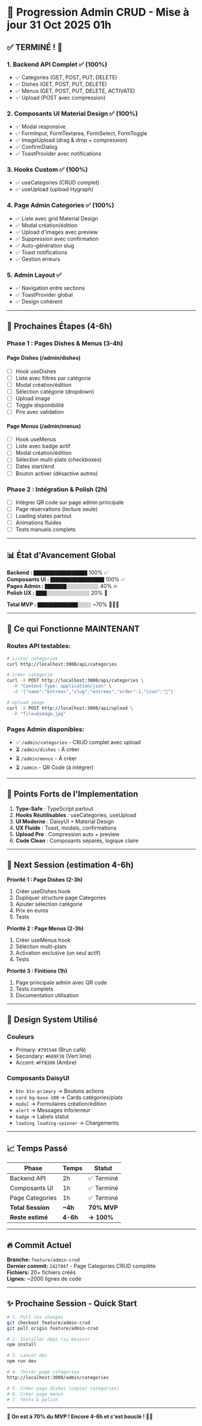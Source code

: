 # 🚀 Progression Admin CRUD - Mise à jour 31 Oct 2025 01h

## ✅ TERMINÉ ! 🎉

### 1. **Backend API Complet** ✅ (100%)
- ✅ Categories (GET, POST, PUT, DELETE)
- ✅ Dishes (GET, POST, PUT, DELETE)
- ✅ Menus (GET, POST, PUT, DELETE, ACTIVATE)
- ✅ Upload (POST avec compression)

### 2. **Composants UI Material Design** ✅ (100%)
- ✅ Modal responsive
- ✅ FormInput, FormTextarea, FormSelect, FormToggle
- ✅ ImageUpload (drag & drop + compression)
- ✅ ConfirmDialog
- ✅ ToastProvider avec notifications

### 3. **Hooks Custom** ✅ (100%)
- ✅ useCategories (CRUD complet)
- ✅ useUpload (upload Hygraph)

### 4. **Page Admin Categories** ✅ (100%)
- ✅ Liste avec grid Material Design
- ✅ Modal création/édition
- ✅ Upload d'images avec preview
- ✅ Suppression avec confirmation
- ✅ Auto-génération slug
- ✅ Toast notifications
- ✅ Gestion erreurs

### 5. **Admin Layout** ✅
- ✅ Navigation entre sections
- ✅ ToastProvider global
- ✅ Design cohérent

---

## 🔄 Prochaines Étapes (4-6h)

### Phase 1 : Pages Dishes & Menus (3-4h)

#### Page Dishes (/admin/dishes)
- [ ] Hook useDishes
- [ ] Liste avec filtres par catégorie
- [ ] Modal création/édition
- [ ] Sélection catégorie (dropdown)
- [ ] Upload image
- [ ] Toggle disponibilité
- [ ] Prix avec validation

#### Page Menus (/admin/menus)
- [ ] Hook useMenus
- [ ] Liste avec badge actif
- [ ] Modal création/édition
- [ ] Sélection multi-plats (checkboxes)
- [ ] Dates start/end
- [ ] Bouton activer (désactive autres)

### Phase 2 : Intégration & Polish (2h)
- [ ] Intégrer QR code sur page admin principale
- [ ] Page réservations (lecture seule)
- [ ] Loading states partout
- [ ] Animations fluides
- [ ] Tests manuels complets

---

## 📊 État d'Avancement Global

**Backend :** `████████████████████` 100% ✅  
**Composants UI :** `████████████████████` 100% ✅  
**Pages Admin :** `████████░░░░░░░░░░░░` 40% 🔥  
**Polish UX :** `████░░░░░░░░░░░░░░░░` 20% 🔄  

**Total MVP :** `███████████████░░░░░` ~70% 🚀🚀🚀

---

## 🎯 Ce qui Fonctionne MAINTENANT

### Routes API testables:
```bash
# Lister categories
curl http://localhost:3000/api/categories

# Créer catégorie
curl -X POST http://localhost:3000/api/categories \
  -H "Content-Type: application/json" \
  -d '{"name":"Entrées","slug":"entrees","order":1,"icon":"🥗"}'

# Upload image
curl -X POST http://localhost:3000/api/upload \
  -F "file=@image.jpg"
```

### Pages Admin disponibles:
- ✅ `/admin/categories` - CRUD complet avec upload
- ⏳ `/admin/dishes` - À créer
- ⏳ `/admin/menus` - À créer
- ⏳ `/admin` - QR Code (à intégrer)

---

## 💪 Points Forts de l'Implementation

1. **Type-Safe** : TypeScript partout
2. **Hooks Réutilisables** : useCategories, useUpload
3. **UI Moderne** : DaisyUI + Material Design
4. **UX Fluide** : Toast, modals, confirmations
5. **Upload Pro** : Compression auto + preview
6. **Code Clean** : Composants séparés, logique claire

---

## 🚀 Next Session (estimation 4-6h)

**Priorité 1 : Page Dishes (2-3h)**
1. Créer useDishes hook
2. Dupliquer structure page Categories
3. Ajouter sélection catégorie
4. Prix en euros
5. Tests

**Priorité 2 : Page Menus (2-3h)**
1. Créer useMenus hook
2. Sélection multi-plats
3. Activation exclusive (un seul actif)
4. Tests

**Priorité 3 : Finitions (1h)**
1. Page principale admin avec QR code
2. Tests complets
3. Documentation utilisation

---

## 🎨 Design System Utilisé

### Couleurs
- Primary: `#795548` (Brun café)
- Secondary: `#689F38` (Vert lime)
- Accent: `#FFB300` (Ambre)

### Composants DaisyUI
- `btn btn-primary` → Boutons actions
- `card bg-base-100` → Cards catégories/plats
- `modal` → Formulaires création/édition
- `alert` → Messages info/erreur
- `badge` → Labels statut
- `loading loading-spinner` → Chargements

---

## 📈 Temps Passé

| Phase | Temps | Statut |
|-------|-------|--------|
| Backend API | 2h | ✅ Terminé |
| Composants UI | 1h | ✅ Terminé |
| Page Categories | 1h | ✅ Terminé |
| **Total Session** | **~4h** | **70% MVP** |
| **Reste estimé** | **4-6h** | **→ 100%** |

---

## 🔥 Commit Actuel

**Branche:** `feature/admin-crud`  
**Dernier commit:** `2427047` - Page Categories CRUD complète  
**Fichiers:** 20+ fichiers créés  
**Lignes:** ~2000 lignes de code

---

## ✨ Prochaine Session - Quick Start

```bash
# 1. Pull les changes
git checkout feature/admin-crud
git pull origin feature/admin-crud

# 2. Installer deps (si besoin)
npm install

# 3. Lancer dev
npm run dev

# 4. Tester page categories
http://localhost:3000/admin/categories

# 5. Créer page dishes (copier categories)
# 6. Créer page menus
# 7. Tests & polish
```

---

**🎯 On est à 70% du MVP ! Encore 4-6h et c'est bouclé ! 💪🚀**
